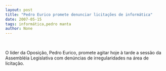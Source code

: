 ```yaml
---
layout: post
title: "Pedro Eurico promete denunciar licitações de informática"
date: 2007-05-15
tags: informática,pedro manta
author: None
---
```


&nbsp;

O l&iacute;der da Oposi&ccedil;&atilde;o, Pedro Eurico, promete agitar hoje &agrave; tarde a sess&atilde;o da Assembl&eacute;ia Legislativa com den&uacute;ncias de irregularidades na &aacute;rea de licita&ccedil;&atilde;o. 